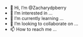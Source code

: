 - 👋 Hi, I’m @Zacharydpberry
- 👀 I’m interested in ...
- 🌱 I’m currently learning ...
- 💞️ I’m looking to collaborate on ...
- 📫 How to reach me ...

<!---
Zacharydpberry/Zacharydpberry is a ✨ special ✨ repository because its `README.md` (this file) appears on your GitHub profile.
You can click the Preview link to take a look at your changes.
--->
